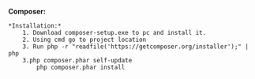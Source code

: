 **Composer:**

    *Installation:*
        1. Download composer-setup.exe to pc and install it.
        2. Using cmd go to project location                             
        3. Run php -r "readfile('https://getcomposer.org/installer');" | php
        3.php composer.phar self-update                   
 	        php composer.phar install                          
